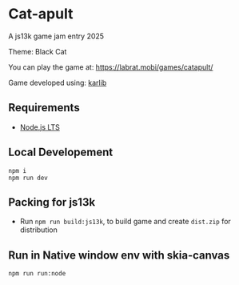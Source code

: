# Cat-apult #

A js13k game jam entry 2025

Theme: Black Cat

You can play the game at: https://labrat.mobi/games/catapult/

Game developed using: [karlib](https://github.com/goldenratio/karlib)

## Requirements

- [Node.js LTS](https://nodejs.org/en/download)

## Local Developement

```console
npm i
npm run dev
```

## Packing for js13k

- Run `npm run build:js13k`, to build game and create `dist.zip` for distribution

## Run in Native window env with skia-canvas

```console
npm run run:node
```
